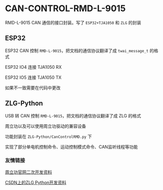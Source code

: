 # CAN-CONTROL-RMD-L-9015

RMD-L-9015 CAN 通信的接口封装。写了 `ESP32+TJA1050` 和 `ZLG` 的封装

## ESP32

ESP32 CAN 控制 `RMD-L-9015`，把文档的通信协议翻译了成 `twai_message_t` 的格式

ESP32 IO4 连接 TJA1050 RX

ESP32 IO5 连接 TJA1050 TX

如果不一致需要在代码中更改

## ZLG-Python

USB 转 CAN 控制 `RMD-L-9015`，把文档的通信协议翻译了成 ZLG 的格式

周立功以及可以使用周立功驱动的兼容设备

功能封装在 `ZLG-Python/CanControlRMD.py` 下

实现了部分单电机控制命令、运动控制模式命令、CAN监听线程等功能

### 友情链接

[周立功官网二次开发资料](https://manual.zlg.cn/web/#/152?page_id=5332)

[CSDN上的ZLG Python开发资料](https://blog.csdn.net/weifengdq/article/details/117482461)